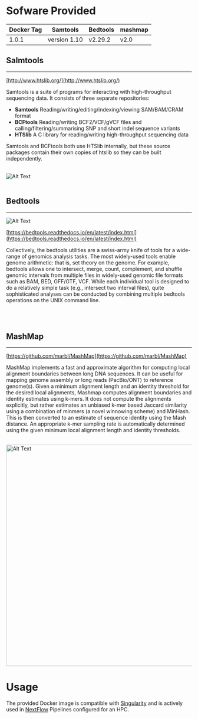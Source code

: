 # Sofware Provided

| Docker Tag | Samtools     | Bedtools | mashmap |
|------------|--------------|--------- | ------- |
| 1.0.1      | version 1.10 | v2.29.2  | v2.0    |

## Salmtools
---

[http://www.htslib.org/](http://www.htslib.org/)

Samtools is a suite of programs for interacting with high-throughput sequencing data. It consists of three separate repositories:

* __Samtools__ Reading/writing/editing/indexing/viewing SAM/BAM/CRAM format
* __BCFtools__ Reading/writing BCF2/VCF/gVCF files and calling/filtering/summarising SNP and short indel sequence variants
* __HTSlib__ A C library for reading/writing high-throughput sequencing data

Samtools and BCFtools both use HTSlib internally, but these source packages contain their own copies of htslib so they can be built independently.

<br>

<img src="https://ars.els-cdn.com/content/image/3-s2.0-B9780124047488000095-f09-09-9780124047488.jpg" alt="Alt Text">

<br>
<br>

## Bedtools
---

<img src="https://bedtools.readthedocs.io/en/latest/_static/bedtools.swiss.png" alt="Alt Text" >

[https://bedtools.readthedocs.io/en/latest/index.html](https://bedtools.readthedocs.io/en/latest/index.html)

Collectively, the bedtools utilities are a swiss-army knife of tools for a wide-range of genomics analysis tasks. The most widely-used tools enable genome arithmetic: that is, set theory on the genome. For example, bedtools allows one to intersect, merge, count, complement, and shuffle genomic intervals from multiple files in widely-used genomic file formats such as BAM, BED, GFF/GTF, VCF. While each individual tool is designed to do a relatively simple task (e.g., intersect two interval files), quite sophisticated analyses can be conducted by combining multiple bedtools operations on the UNIX command line.

<br>
<br>

## MashMap
---


[https://github.com/marbl/MashMap](https://github.com/marbl/MashMap)

MashMap implements a fast and approximate algorithm for computing local alignment boundaries between long DNA sequences. It can be useful for mapping genome assembly or long reads (PacBio/ONT) to reference genome(s). Given a minimum alignment length and an identity threshold for the desired local alignments, Mashmap computes alignment boundaries and identity estimates using k-mers. It does not compute the alignments explicitly, but rather estimates an unbiased k-mer based Jaccard similarity using a combination of minmers (a novel winnowing scheme) and MinHash. This is then converted to an estimate of sequence identity using the Mash distance. An appropriate k-mer sampling rate is automatically determined using the given minimum local alignment length and identity thresholds.

<br>

<img src="https://camo.githubusercontent.com/4a4e8810efb65af7eb813da9914e20a88416e3dd0ce277cb282652999aa95baa/68747470733a2f2f692e706f7374696d672e63632f48736b4a4e7a4e672f726561646d652d6d6173686d61702e6a7067" alt="Alt Text" width="600" height="600" >

<br>

# Usage

The provided Docker image is compatible with [Singularity](https://sylabs.io/docs/) and is actively used in [NextFlow](https://www.nextflow.io/) Pipelines configured for an HPC.